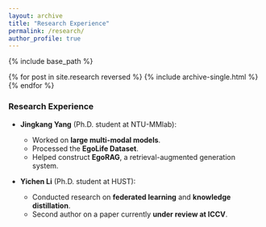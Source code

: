 ```yaml
---
layout: archive
title: "Research Experience"
permalink: /research/
author_profile: true
---
```


{% include base_path %}


{% for post in site.research reversed %}
    {% include archive-single.html %}
{% endfor %}
### Research Experience

- **Jingkang Yang** (Ph.D. student at NTU-MMlab):  
  - Worked on **large multi-modal models**.  
  - Processed the **EgoLife Dataset**.  
  - Helped construct **EgoRAG**, a retrieval-augmented generation system.

- **Yichen Li** (Ph.D. student at HUST):  
  - Conducted research on **federated learning** and **knowledge distillation**.  
  - Second author on a paper currently **under review at ICCV**.
